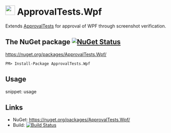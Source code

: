 # <img src="https://avatars3.githubusercontent.com/u/36907" height="30px"> ApprovalTests.Wpf

Extends [ApprovalTests](https://github.com/approvals/ApprovalTests.Net) for approval of WPF through screenshot verification.


## The NuGet package [![NuGet Status](http://img.shields.io/nuget/v/ApprovalTests.Wpf.svg?style=flat)](https://www.nuget.org/packages/ApprovalTests.Wpf/)

https://nuget.org/packages/ApprovalTests.Wpf/

    PM> Install-Package ApprovalTests.Wpf


## Usage


snippet: usage




## Links

 * NuGet: https://nuget.org/packages/ApprovalTests.Wpf/
 * Build: [![Build Status](https://dev.azure.com/approvals/ApprovalTests.Net.Wpf/_apis/build/status/approvals.ApprovalTests.Net.Wpf?branchName=master)](https://dev.azure.com/approvals/ApprovalTests.Net.Wpf/_build/latest?definitionId=3&branchName=master)
